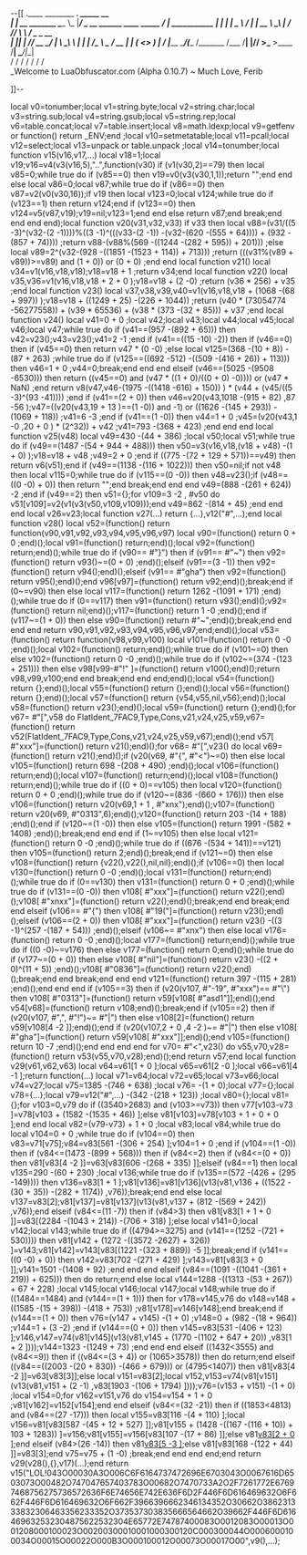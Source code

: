 --[[
 .____                  ________ ___.    _____                           __                
 |    |    __ _______   \_____  \\_ |___/ ____\_ __  ______ ____ _____ _/  |_  ___________ 
 |    |   |  |  \__  \   /   |   \| __ \   __\  |  \/  ___// ___\\__  \\   __\/  _ \_  __ \
 |    |___|  |  // __ \_/    |    \ \_\ \  | |  |  /\___ \\  \___ / __ \|  | (  <_> )  | \/
 |_______ \____/(____  /\_______  /___  /__| |____//____  >\___  >____  /__|  \____/|__|   
         \/          \/         \/    \/                \/     \/     \/                   
          \_Welcome to LuaObfuscator.com   (Alpha 0.10.7) ~  Much Love, Ferib 

]]--

local v0=tonumber;local v1=string.byte;local v2=string.char;local v3=string.sub;local v4=string.gsub;local v5=string.rep;local v6=table.concat;local v7=table.insert;local v8=math.ldexp;local v9=getfenv or function() return _ENV;end ;local v10=setmetatable;local v11=pcall;local v12=select;local v13=unpack or table.unpack ;local v14=tonumber;local function v15(v16,v17,...) local v18=1;local v19;v16=v4(v3(v16,5),"..",function(v30) if (v1(v30,2)==79) then local v85=0;while true do if (v85==0) then v19=v0(v3(v30,1,1));return "";end end else local v86=0;local v87;while true do if (v86==0) then v87=v2(v0(v30,16));if v19 then local v123=0;local v124;while true do if (v123==1) then return v124;end if (v123==0) then v124=v5(v87,v19);v19=nil;v123=1;end end else return v87;end break;end end end end);local function v20(v31,v32,v33) if v33 then local v88=(v31/((5 -3)^(v32-(2 -1))))%((3 -1)^(((v33-(2 -1)) -(v32-(620 -(555 + 64)))) + (932 -(857 + 74)))) ;return v88-(v88%(569 -((1244 -(282 + 595)) + 201))) ;else local v89=2^(v32-(928 -((1851 -(1523 + 114)) + 713))) ;return (((v31%(v89 + v89))>=v89) and (1 + 0)) or (0 + 0) ;end end local function v21() local v34=v1(v16,v18,v18);v18=v18 + 1 ;return v34;end local function v22() local v35,v36=v1(v16,v18,v18 + 2 + 0 );v18=v18 + (2 -0) ;return (v36 * 256) + v35 ;end local function v23() local v37,v38,v39,v40=v1(v16,v18,v18 + (1068 -(68 + 997)) );v18=v18 + ((1249 + 25) -(226 + 1044)) ;return (v40 * (73054774 -56277558)) + (v39 * 65536) + (v38 * (373 -(32 + 85))) + v37 ;end local function v24() local v41=0 + 0 ;local v42;local v43;local v44;local v45;local v46;local v47;while true do if (v41==(957 -(892 + 65))) then v42=v23();v43=v23();v41=2 -1 ;end if (v41==((15 -10) -2)) then if (v46==0) then if (v45==0) then return v47 * (0 -0) ;else local v125=(368 -(10 + 8)) -(87 + 263) ;while true do if (v125==((692 -512) -((509 -(416 + 26)) + 113))) then v46=1 + 0 ;v44=0;break;end end end elseif (v46==(5025 -(9508 -6530))) then return ((v45==0) and (v47 * ((1 + 0)/((0 + 0) -0)))) or (v47 * NaN) ;end return v8(v47,v46-(1975 -((1418 -616) + 150)) ) * (v44 + (v45/((5 -3)^(93 -41)))) ;end if (v41==(2 + 0)) then v46=v20(v43,1018 -(915 + 82) ,87 -56 );v47=((v20(v43,19 + 13 )==(1 -0)) and  -1) or ((1626 -(145 + 293)) -(1069 + 118)) ;v41=6 -3 ;end if (v41==(1 -0)) then v44=1 + 0 ;v45=(v20(v43,1 -0 ,20 + 0 ) * (2^32)) + v42 ;v41=793 -(368 + 423) ;end end end local function v25(v48) local v49=430 -(44 + 386) ;local v50;local v51;while true do if (v49==(1487 -(54 + 944 + 488))) then v50=v3(v16,v18,(v18 + v48) -(1 + 0) );v18=v18 + v48 ;v49=2 + 0 ;end if ((775 -(72 + 129 + 571))==v49) then return v6(v51);end if (v49==(1138 -(116 + 1022))) then v50=nil;if  not v48 then local v115=0;while true do if (v115==(0 -0)) then v48=v23();if (v48==((0 -0) + 0)) then return "";end break;end end end v49=(888 -(261 + 624)) -2 ;end if (v49==2) then v51={};for v109=3 -2 , #v50 do v51[v109]=v2(v1(v3(v50,v109,v109)));end v49=862 -(814 + 45) ;end end end local v26=v23;local function v27(...) return {...},v12("#",...);end local function v28() local v52=(function() return function(v90,v91,v92,v93,v94,v95,v96,v97) local v90=(function() return 0 + 0 ;end)();local v91=(function() return;end)();local v92=(function() return;end)();while true do if (v90== #"}") then if (v91== #"~") then v92=(function() return v93()~=(0 + 0) ;end)();elseif (v91==(3 -1)) then v92=(function() return v94();end)();elseif (v91== #"gha") then v92=(function() return v95();end)();end v96[v97]=(function() return v92;end)();break;end if (0~=v90) then else local v117=(function() return 1262 -(1091 + 171) ;end)();while true do if (0==v117) then v91=(function() return v93();end)();v92=(function() return nil;end)();v117=(function() return 1 -0 ;end)();end if (v117~=(1 + 0)) then else v90=(function() return  #"~";end)();break;end end end end return v90,v91,v92,v93,v94,v95,v96,v97;end;end)();local v53=(function() return function(v98,v99,v100) local v101=(function() return 0 -0 ;end)();local v102=(function() return;end)();while true do if (v101~=0) then else v102=(function() return 0 -0 ;end)();while true do if (v102~=(374 -(123 + 251))) then else v98[v99-#"!" ]=(function() return v100();end)();return v98,v99,v100;end end break;end end end;end)();local v54=(function() return {};end)();local v55=(function() return {};end)();local v56=(function() return {};end)();local v57=(function() return {v54,v55,nil,v56};end)();local v58=(function() return v23();end)();local v59=(function() return {};end)();for v67= #"[",v58 do FlatIdent_7FAC9,Type,Cons,v21,v24,v25,v59,v67=(function() return v52(FlatIdent_7FAC9,Type,Cons,v21,v24,v25,v59,v67);end)();end v57[ #"xxx"]=(function() return v21();end)();for v68= #"[",v23() do local v69=(function() return v21();end)();if (v20(v69, #"{", #"<")~=0) then else local v105=(function() return 698 -(208 + 490) ;end)();local v106=(function() return;end)();local v107=(function() return;end)();local v108=(function() return;end)();while true do if ((0 + 0)==v105) then local v120=(function() return 0 + 0 ;end)();while true do if (v120~=(836 -(660 + 176))) then else v106=(function() return v20(v69,1 + 1 , #"xnx");end)();v107=(function() return v20(v69, #"0313",6);end)();v120=(function() return 203 -(14 + 188) ;end)();end if (v120~=(1 -0)) then else v105=(function() return 1991 -(582 + 1408) ;end)();break;end end end if (1~=v105) then else local v121=(function() return 0 -0 ;end)();while true do if ((676 -(534 + 141))==v121) then v105=(function() return 2;end)();break;end if (v121~=0) then else v108=(function() return {v22(),v22(),nil,nil};end)();if (v106==0) then local v130=(function() return 0 -0 ;end)();local v131=(function() return;end)();while true do if (0==v130) then v131=(function() return 0 + 0 ;end)();while true do if (v131==(0 -0)) then v108[ #"xxx"]=(function() return v22();end)();v108[ #"xnxx"]=(function() return v22();end)();break;end end break;end end elseif (v106== #"{") then v108[ #"19("]=(function() return v23();end)();elseif (v106==(2 + 0)) then v108[ #"xxx"]=(function() return v23() -((3 -1)^(257 -(187 + 54))) ;end)();elseif (v106~= #"xnx") then else local v176=(function() return 0 -0 ;end)();local v177=(function() return;end)();while true do if ((0 -0)~=v176) then else v177=(function() return 0;end)();while true do if (v177~=(0 + 0)) then else v108[ #"nil"]=(function() return v23() -((2 + 0)^(11 + 5)) ;end)();v108[ #"0836"]=(function() return v22();end)();break;end end break;end end end v121=(function() return 397 -(115 + 281) ;end)();end end end if (v105==3) then if (v20(v107, #"-19", #"xxx")== #"\\") then v108[ #"0313"]=(function() return v59[v108[ #"asd1"]];end)();end v54[v68]=(function() return v108;end)();break;end if (v105==2) then if (v20(v107, #",", #"!")~= #"|") then else v108[2]=(function() return v59[v108[4 -2 ]];end)();end if (v20(v107,2 + 0 ,4 -2 )~= #"|") then else v108[ #"gha"]=(function() return v59[v108[ #"xxx"]];end)();end v105=(function() return 10 -7 ;end)();end end end end for v70= #"<",v23() do v55,v70,v28=(function() return v53(v55,v70,v28);end)();end return v57;end local function v29(v61,v62,v63) local v64=v61[1 + 0 ];local v65=v61[2 -0 ];local v66=v61[4 -1 ];return function(...) local v71=v64;local v72=v65;local v73=v66;local v74=v27;local v75=1385 -(746 + 638) ;local v76= -(1 + 0);local v77={};local v78={...};local v79=v12("#",...) -(342 -(218 + 123)) ;local v80={};local v81={};for v103=0,v79 do if ((3540>2683) and (v103>=v73)) then v77[v103-v73 ]=v78[v103 + (1582 -(1535 + 46)) ];else v81[v103]=v78[v103 + 1 + 0 + 0 ];end end local v82=(v79-v73) + 1 + 0 ;local v83;local v84;while true do local v104=0 + 0 ;while true do if (v104==0) then v83=v71[v75];v84=v83[561 -(306 + 254) ];v104=1 + 0 ;end if (v104==(1 -0)) then if (v84<=(1473 -(899 + 568))) then if (v84<=2) then if (v84<=(0 + 0)) then v81[v83[4 -2 ]]=v63[v83[606 -(268 + 335) ]];elseif (v84==1) then local v135=290 -(60 + 230) ;local v136;while true do if (v135==(572 -(426 + (295 -149)))) then v136=v83[1 + 1 ];v81[v136]=v81[v136](v13(v81,v136 + ((1522 -(30 + 35)) -(282 + 1174)) ,v76));break;end end else local v137=v83[2];v81[v137]=v81[v137](v13(v81,v137 + (812 -(569 + 242)) ,v76));end elseif (v84<=(11 -7)) then if (v84>3) then v81[v83[1 + 1 + 0 ]]=v83[(2284 -(1043 + 214)) -(706 + 318) ];else local v141=0;local v142;local v143;while true do if ((4794>=3275) and (v141==(1252 -(721 + 530)))) then v81[v142 + (1272 -((3572 -2627) + 326)) ]=v143;v81[v142]=v143[v83[(1221 -(323 + 889)) -5 ]];break;end if (v141==((0 -0) + 0)) then v142=v83[702 -(271 + 429) ];v143=v81[v83[3 + 0 ]];v141=1501 -(1408 + 92) ;end end end elseif (v84==(1091 -((1041 -(361 + 219)) + 625))) then do return;end else local v144=1288 -((1313 -(53 + 267)) + 67 + 228) ;local v145;local v146;local v147;local v148;while true do if ((1484==1484) and (v144==(1 + 1))) then for v178=v145,v76 do v148=v148 + ((1585 -(15 + 398)) -(418 + 753)) ;v81[v178]=v146[v148];end break;end if (v144==(1 + 0)) then v76=(v147 + v145) -(1 + 0) ;v148=0 + (982 -(18 + 964)) ;v144=1 + (3 -2) ;end if (v144==(0 + 0)) then v145=v83[531 -(406 + 123) ];v146,v147=v74(v81[v145](v13(v81,v145 + (1770 -(1102 + 647 + 20)) ,v83[1 + 2 ])));v144=1323 -(1249 + 73) ;end end end elseif ((1432<3555) and (v84<=9)) then if ((v84<=(3 + 4)) or (1065>3578)) then do return;end elseif ((v84==((2003 -(20 + 830)) -(466 + 679))) or (4795<1407)) then v81[v83[4 -2 ]]=v63[v83[3]];else local v151=v83[2];local v152,v153=v74(v81[v151](v13(v81,v151 + (2 -1) ,v83[1903 -(106 + 1794) ])));v76=(v153 + v151) -(1 + 0) ;local v154=0;for v162=v151,v76 do v154=v154 + 1 + 0 ;v81[v162]=v152[v154];end end elseif (v84<=(32 -21)) then if ((1853<4813) and (v84==(27 -17))) then local v155=v83[116 -(4 + 110) ];local v156=v81[v83[587 -(45 + 12 + 527) ]];v81[v155 + (1428 -((167 -(116 + 10)) + 103 + 1283)) ]=v156;v81[v155]=v156[v83[107 -(17 + 86) ]];else v81[v83[2 + 0 ]]();end elseif (v84>(26 -14)) then v81[v83[5 -3 ]]();else v81[v83[168 -(122 + 44) ]]=v83[3];end v75=v75 + (1 -0) ;break;end end end end;end return v29(v28(),{},v17)(...);end return v15("LOL!043O00030A3O006C6F6164737472696E6703043O0067616D6503073O00482O747047657403783O00682O7470733A2O2F7261772E67697468756275736572636F6E74656E742E636F6D2F446F6D616469632O6F662F446F6D616469632O6F662F3966396662346134352O30662O386231333832306463356233352O373537303835666564662O39662F446F6D616469632532304875622532304E65772E74787400083O0012083O00013O001208000100023O00200300010001000300120C000300044O0006000100034O00015O00022O000B3O000100012O00073O00017O00",v9(),...);
